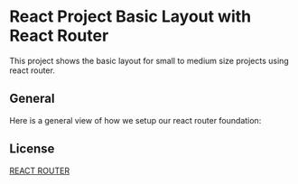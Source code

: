 # React Project Basic Layout with React Router

This project shows the basic layout for small to medium size projects using react router.

## General

Here is a general view of how we setup our react router foundation:


## License

[REACT ROUTER](https://reactrouter.com/en/main)